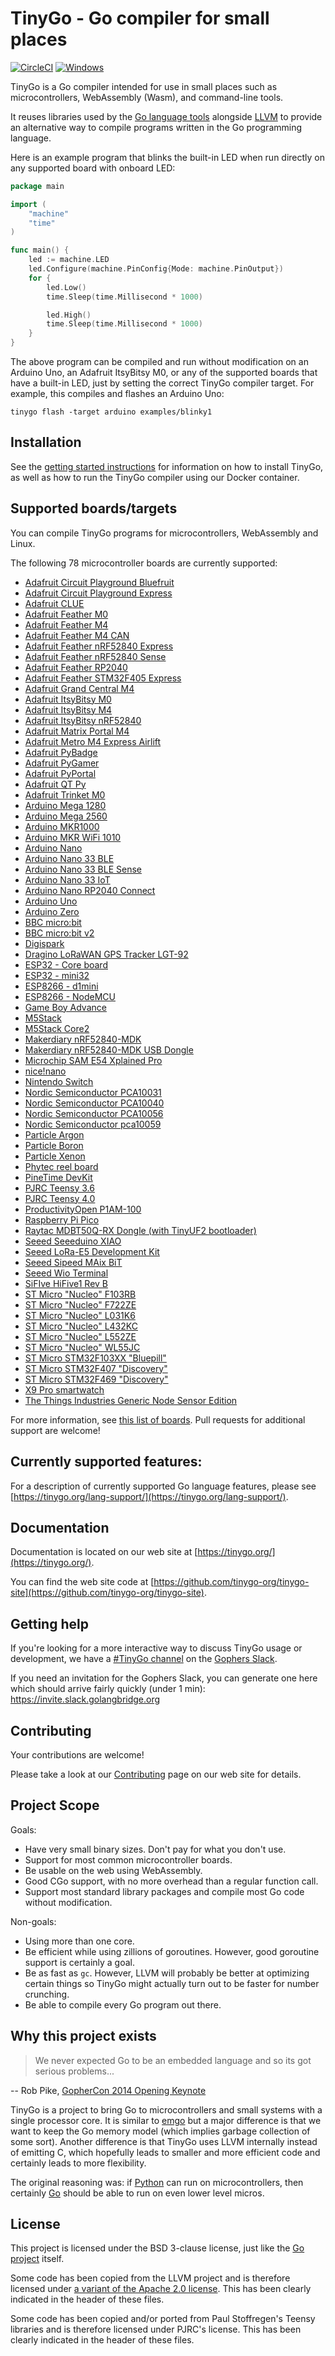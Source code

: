 # TinyGo - Go compiler for small places

[![CircleCI](https://circleci.com/gh/tinygo-org/tinygo/tree/dev.svg?style=svg)](https://circleci.com/gh/tinygo-org/tinygo/tree/dev) [![Windows](https://github.com/tinygo-org/tinygo/actions/workflows/windows.yml/badge.svg?branch=dev)](https://github.com/tinygo-org/tinygo/actions/workflows/windows.yml)

TinyGo is a Go compiler intended for use in small places such as microcontrollers, WebAssembly (Wasm), and command-line tools.

It reuses libraries used by the [Go language tools](https://golang.org/pkg/go/) alongside [LLVM](http://llvm.org) to provide an alternative way to compile programs written in the Go programming language.

Here is an example program that blinks the built-in LED when run directly on any supported board with onboard LED:

```go
package main

import (
    "machine"
    "time"
)

func main() {
    led := machine.LED
    led.Configure(machine.PinConfig{Mode: machine.PinOutput})
    for {
        led.Low()
        time.Sleep(time.Millisecond * 1000)

        led.High()
        time.Sleep(time.Millisecond * 1000)
    }
}
```

The above program can be compiled and run without modification on an Arduino Uno, an Adafruit ItsyBitsy M0, or any of the supported boards that have a built-in LED, just by setting the correct TinyGo compiler target. For example, this compiles and flashes an Arduino Uno:

```shell
tinygo flash -target arduino examples/blinky1
```

## Installation

See the [getting started instructions](https://tinygo.org/getting-started/) for information on how to install TinyGo, as well as how to run the TinyGo compiler using our Docker container.

## Supported boards/targets

You can compile TinyGo programs for microcontrollers, WebAssembly and Linux.

The following 78 microcontroller boards are currently supported:

* [Adafruit Circuit Playground Bluefruit](https://www.adafruit.com/product/4333)
* [Adafruit Circuit Playground Express](https://www.adafruit.com/product/3333)
* [Adafruit CLUE](https://www.adafruit.com/product/4500)
* [Adafruit Feather M0](https://www.adafruit.com/product/2772)
* [Adafruit Feather M4](https://www.adafruit.com/product/3857)
* [Adafruit Feather M4 CAN](https://www.adafruit.com/product/4759)
* [Adafruit Feather nRF52840 Express](https://www.adafruit.com/product/4062)
* [Adafruit Feather nRF52840 Sense](https://www.adafruit.com/product/4516)
* [Adafruit Feather RP2040](https://www.adafruit.com/product/4884)
* [Adafruit Feather STM32F405 Express](https://www.adafruit.com/product/4382)
* [Adafruit Grand Central M4](https://www.adafruit.com/product/4064)
* [Adafruit ItsyBitsy M0](https://www.adafruit.com/product/3727)
* [Adafruit ItsyBitsy M4](https://www.adafruit.com/product/3800)
* [Adafruit ItsyBitsy nRF52840](https://www.adafruit.com/product/4481)
* [Adafruit Matrix Portal M4](https://www.adafruit.com/product/4745)
* [Adafruit Metro M4 Express Airlift](https://www.adafruit.com/product/4000)
* [Adafruit PyBadge](https://www.adafruit.com/product/4200)
* [Adafruit PyGamer](https://www.adafruit.com/product/4242)
* [Adafruit PyPortal](https://www.adafruit.com/product/4116)
* [Adafruit QT Py](https://www.adafruit.com/product/4600)
* [Adafruit Trinket M0](https://www.adafruit.com/product/3500)
* [Arduino Mega 1280](https://www.arduino.cc/en/Main/arduinoBoardMega/)
* [Arduino Mega 2560](https://store.arduino.cc/arduino-mega-2560-rev3)
* [Arduino MKR1000](https://store.arduino.cc/arduino-mkr1000-wifi)
* [Arduino MKR WiFi 1010](https://store.arduino.cc/usa/mkr-wifi-1010)
* [Arduino Nano](https://store.arduino.cc/arduino-nano)
* [Arduino Nano 33 BLE](https://store.arduino.cc/nano-33-ble)
* [Arduino Nano 33 BLE Sense](https://store.arduino.cc/nano-33-ble-sense)
* [Arduino Nano 33 IoT](https://store.arduino.cc/nano-33-iot)
* [Arduino Nano RP2040 Connect](https://store.arduino.cc/nano-rp2040-connect)
* [Arduino Uno](https://store.arduino.cc/arduino-uno-rev3)
* [Arduino Zero](https://store.arduino.cc/usa/arduino-zero)
* [BBC micro:bit](https://microbit.org/)
* [BBC micro:bit v2](https://microbit.org/new-microbit/)
* [Digispark](http://digistump.com/products/1)
* [Dragino LoRaWAN GPS Tracker LGT-92](http://www.dragino.com/products/lora-lorawan-end-node/item/142-lgt-92.html)
* [ESP32 - Core board](https://www.espressif.com/en/products/socs/esp32)
* [ESP32 - mini32](https://www.espressif.com/en/products/socs/esp32)
* [ESP8266 - d1mini](https://www.espressif.com/en/products/socs/esp8266)
* [ESP8266 - NodeMCU](https://www.espressif.com/en/products/socs/esp8266)
* [Game Boy Advance](https://en.wikipedia.org/wiki/Game_Boy_Advance)
* [M5Stack](https://docs.m5stack.com/en/core/basic)
* [M5Stack Core2](https://shop.m5stack.com/products/m5stack-core2-esp32-iot-development-kit)
* [Makerdiary nRF52840-MDK](https://wiki.makerdiary.com/nrf52840-mdk/)
* [Makerdiary nRF52840-MDK USB Dongle](https://wiki.makerdiary.com/nrf52840-mdk-usb-dongle/)
* [Microchip SAM E54 Xplained Pro](https://www.microchip.com/developmenttools/productdetails/atsame54-xpro)
* [nice!nano](https://docs.nicekeyboards.com/#/nice!nano/)
* [Nintendo Switch](https://www.nintendo.com/switch/)
* [Nordic Semiconductor PCA10031](https://www.nordicsemi.com/eng/Products/nRF51-Dongle)
* [Nordic Semiconductor PCA10040](https://www.nordicsemi.com/eng/Products/Bluetooth-low-energy/nRF52-DK)
* [Nordic Semiconductor PCA10056](https://www.nordicsemi.com/Software-and-Tools/Development-Kits/nRF52840-DK)
* [Nordic Semiconductor pca10059](https://www.nordicsemi.com/Software-and-tools/Development-Kits/nRF52840-Dongle)
* [Particle Argon](https://docs.particle.io/datasheets/wi-fi/argon-datasheet/)
* [Particle Boron](https://docs.particle.io/datasheets/cellular/boron-datasheet/)
* [Particle Xenon](https://docs.particle.io/datasheets/discontinued/xenon-datasheet/)
* [Phytec reel board](https://www.phytec.eu/product-eu/internet-of-things/reelboard/)
* [PineTime DevKit](https://www.pine64.org/pinetime/)
* [PJRC Teensy 3.6](https://www.pjrc.com/store/teensy36.html)
* [PJRC Teensy 4.0](https://www.pjrc.com/store/teensy40.html)
* [ProductivityOpen P1AM-100](https://facts-engineering.github.io/modules/P1AM-100/P1AM-100.html)
* [Raspberry Pi Pico](https://www.raspberrypi.org/products/raspberry-pi-pico/)
* [Raytac MDBT50Q-RX Dongle (with TinyUF2 bootloader)](https://www.adafruit.com/product/5199)
* [Seeed Seeeduino XIAO](https://www.seeedstudio.com/Seeeduino-XIAO-Arduino-Microcontroller-SAMD21-Cortex-M0+-p-4426.html)
* [Seeed LoRa-E5 Development Kit](https://www.seeedstudio.com/LoRa-E5-Dev-Kit-p-4868.html)
* [Seeed Sipeed MAix BiT](https://www.seeedstudio.com/Sipeed-MAix-BiT-for-RISC-V-AI-IoT-p-2872.html)
* [Seeed Wio Terminal](https://www.seeedstudio.com/Wio-Terminal-p-4509.html)
* [SiFIve HiFive1 Rev B](https://www.sifive.com/boards/hifive1)
* [ST Micro "Nucleo" F103RB](https://www.st.com/en/evaluation-tools/nucleo-f103rb.html)
* [ST Micro "Nucleo" F722ZE](https://www.st.com/en/evaluation-tools/nucleo-f722ze.html)
* [ST Micro "Nucleo" L031K6](https://www.st.com/ja/evaluation-tools/nucleo-l031k6.html)
* [ST Micro "Nucleo" L432KC](https://www.st.com/ja/evaluation-tools/nucleo-l432kc.html)
* [ST Micro "Nucleo" L552ZE](https://www.st.com/en/evaluation-tools/nucleo-l552ze-q.html)
* [ST Micro "Nucleo" WL55JC](https://www.st.com/en/evaluation-tools/nucleo-wl55jc.html)
* [ST Micro STM32F103XX "Bluepill"](https://stm32-base.org/boards/STM32F103C8T6-Blue-Pill)
* [ST Micro STM32F407 "Discovery"](https://www.st.com/en/evaluation-tools/stm32f4discovery.html)
* [ST Micro STM32F469 "Discovery"](https://www.st.com/content/st_com/en/products/evaluation-tools/product-evaluation-tools/mcu-mpu-eval-tools/stm32-mcu-mpu-eval-tools/stm32-discovery-kits/32f469idiscovery.html)
* [X9 Pro smartwatch](https://github.com/curtpw/nRF5x-device-reverse-engineering/tree/master/X9-nrf52832-activity-tracker/)
* [The Things Industries Generic Node Sensor Edition](https://www.genericnode.com/docs/sensor-edition/)

For more information, see [this list of boards](https://tinygo.org/microcontrollers/). Pull requests for additional support are welcome!

## Currently supported features:

For a description of currently supported Go language features, please see [https://tinygo.org/lang-support/](https://tinygo.org/lang-support/).

## Documentation

Documentation is located on our web site at [https://tinygo.org/](https://tinygo.org/).

You can find the web site code at [https://github.com/tinygo-org/tinygo-site](https://github.com/tinygo-org/tinygo-site).

## Getting help

If you're looking for a more interactive way to discuss TinyGo usage or
development, we have a [#TinyGo channel](https://gophers.slack.com/messages/CDJD3SUP6/)
on the [Gophers Slack](https://gophers.slack.com).

If you need an invitation for the Gophers Slack, you can generate one here which
should arrive fairly quickly (under 1 min): https://invite.slack.golangbridge.org

## Contributing

Your contributions are welcome!

Please take a look at our [Contributing](https://tinygo.org/docs/guides/contributing/) page on our web site for details.

## Project Scope

Goals:

* Have very small binary sizes. Don't pay for what you don't use.
* Support for most common microcontroller boards.
* Be usable on the web using WebAssembly.
* Good CGo support, with no more overhead than a regular function call.
* Support most standard library packages and compile most Go code without modification.

Non-goals:

* Using more than one core.
* Be efficient while using zillions of goroutines. However, good goroutine support is certainly a goal.
* Be as fast as `gc`. However, LLVM will probably be better at optimizing certain things so TinyGo might actually turn out to be faster for number crunching.
* Be able to compile every Go program out there.

## Why this project exists

> We never expected Go to be an embedded language and so its got serious problems...

-- Rob Pike, [GopherCon 2014 Opening Keynote](https://www.youtube.com/watch?v=VoS7DsT1rdM&feature=youtu.be&t=2799)

TinyGo is a project to bring Go to microcontrollers and small systems with a single processor core. It is similar to [emgo](https://github.com/ziutek/emgo) but a major difference is that we want to keep the Go memory model (which implies garbage collection of some sort). Another difference is that TinyGo uses LLVM internally instead of emitting C, which hopefully leads to smaller and more efficient code and certainly leads to more flexibility.

The original reasoning was: if [Python](https://micropython.org/) can run on microcontrollers, then certainly [Go](https://golang.org/) should be able to run on even lower level micros.

## License

This project is licensed under the BSD 3-clause license, just like the [Go project](https://golang.org/LICENSE) itself.

Some code has been copied from the LLVM project and is therefore licensed under [a variant of the Apache 2.0 license](http://releases.llvm.org/11.0.0/LICENSE.TXT). This has been clearly indicated in the header of these files.

Some code has been copied and/or ported from Paul Stoffregen's Teensy libraries and is therefore licensed under PJRC's license. This has been clearly indicated in the header of these files.
